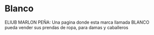 # Blanco
ELIUB MARLON PEÑA:
Una pagina donde esta marca llamada BLANCO pueda vender sus prendas de ropa, para damas y caballeros
